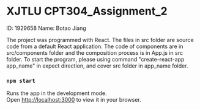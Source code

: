 # XJTLU CPT304_Assignment_2
ID: 1929658 Name: Botao Jiang

The project was programmed with React. The files in src folder are source code from a default React application. The code of components are in src/components folder and the composition process is in App.js in src folder. To start the program, please using command "create-react-app app_name" in expect direction, and cover src folder in app_name folder.

### `npm start`

Runs the app in the development mode.\
Open [http://localhost:3000](http://localhost:3000) to view it in your browser.
